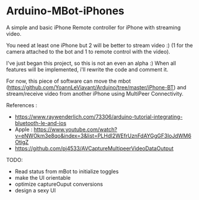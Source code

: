 # Arduino-MBot-iPhones
A simple and basic iPhone Remote controller for iPhone with streaming video.

You need at least one iPhone but 2 will be better to stream video :) (1 for the camera attached to the bot and 1 to remote control with the video).

I've just began this project, so this is not an even an alpha :)
When all features will be implemented, i'll rewrite the code and comment it.

For now, this piece of software can move the mbot (https://github.com/YoannLeViavant/Arduino/tree/master/iPhone-BT) and stream/receive video from another iPhone using MultiPeer Connectivity.

References :
- https://www.raywenderlich.com/73306/arduino-tutorial-integrating-bluetooth-le-and-ios
- Apple : https://www.youtube.com/watch?v=eNWOkm3e8qo&index=3&list=PLHdI2WEfrUznFdAYGgGF3IoJdWM6OtigZ
- https://github.com/pj4533/AVCaptureMultipeerVideoDataOutput

TODO:
- Read status from mBot to initialize toggles
- make the UI orientable
- optimize captureOuput conversions
- design a sexy UI
